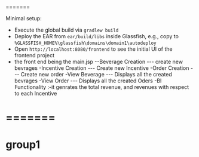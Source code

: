
=======

Minimal setup:

- Execute the global build via `gradlew build`
- Deploy the EAR from `ear/build/libs` inside Glassfish, e.g., copy to `%GLASSFISH_HOME%\glassfish\domains\domain1\autodeploy`
- Open `http://localhost:8080/frontend` to see the initial UI of the frontend project
- the front end being the main.jsp
--Beverage Creation  --- create new bevrages 
-Incentive Creation --- Create new Incentive
-Order Creation     --- Create new order
-View Beverage      --- Displays all the created bevrages 
-View Order         --- Displays all the created Oders
-BI Functionality     :-it genrates the total revenue, and revenues with respect to each Incentive 




=======
=======
# group1




